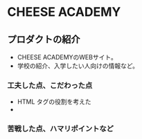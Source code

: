 # CHEESE ACADEMY

## プロダクトの紹介

- CHEESE ACADEMYのWEBサイト。
- 学校の紹介、入学したい人向けの情報など。

### 工夫した点、こだわった点

- HTML タグの役割を考えた
- 


### 苦戦した点、ハマリポイントなど